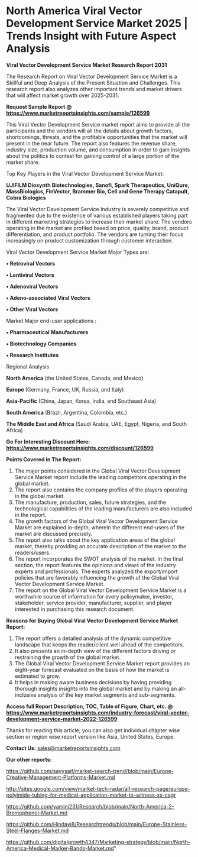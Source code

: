 # North America Viral Vector Development Service Market 2025 | Trends Insight with Future Aspect Analysis

<strong>Viral Vector Development Service Market Research Report 2031</strong>

The Research Report on Viral Vector Development Service Market is a Skillful and Deep Analysis of the Present Situation and Challenges. This research report also analyzes other important trends and market drivers that will affect market growth over 2025-2031.

<strong>Request Sample Report @ <a href=https://www.marketreportsinsights.com/sample/126599>https://www.marketreportsinsights.com/sample/126599</a></strong>

This Viral Vector Development Service market report aims to provide all the participants and the vendors will all the details about growth factors, shortcomings, threats, and the profitable opportunities that the market will present in the near future. The report also features the revenue share, industry size, production volume, and consumption in order to gain insights about the politics to contest for gaining control of a large portion of the market share.

Top Key Players in the Viral Vector Development Service Market:

<strong>UJIFILM Diosynth Biotechnologies, Sanofi, Spark Therapeutics, UniQure, MassBiologics, FinVector, Brammer Bio, Cell and Gene Therapy Catapult, Cobra Biologics</strong>

The Viral Vector Development Service Industry is severely competitive and fragmented due to the existence of various established players taking part in different marketing strategies to increase their market share. The vendors operating in the market are profiled based on price, quality, brand, product differentiation, and product portfolio. The vendors are turning their focus increasingly on product customization through customer interaction.

Viral Vector Development Service Market Major Types are:

<strong>• Retroviral Vectors

• Lentiviral Vectors

• Adenoviral Vectors

• Adeno-associated Viral Vectors

• Other Viral Vectors</strong>

Market Major end-user applications :

<strong>• Pharmaceutical Manufacturers

• Biotechnology Companies

• Research Institutes</strong>

Regional Analysis

</u><strong><b>North America</b></strong> (the United States, Canada, and Mexico)

<strong><b>Europe </b></strong>(Germany, France, UK, Russia, and Italy)

<strong><b>Asia-Pacific</b></strong> (China, Japan, Korea, India, and Southeast Asia)

<strong><b>South America</b></strong> (Brazil, Argentina, Colombia, etc.)

<strong><b>The Middle East and Africa</b></strong> (Saudi Arabia, UAE, Egypt, Nigeria, and South Africa)

<strong>Go For Interesting Discount Here: <a href=https://www.marketreportsinsights.com/discount/126599>https://www.marketreportsinsights.com/discount/126599</a></strong>

<strong>Points Covered in The Report:</strong>
<ol>
  <li>The major points considered in the Global Viral Vector Development Service Market report include the leading competitors operating in the global market.</li>
  <li>The report also contains the company profiles of the players operating in the global market.</li>
  <li>The manufacture, production, sales, future strategies, and the technological capabilities of the leading manufacturers are also included in the report.</li>
  <li>The growth factors of the Global Viral Vector Development Service Market are explained in-depth, wherein the different end-users of the market are discussed precisely.</li>
  <li>The report also talks about the key application areas of the global market, thereby providing an accurate description of the market to the readers/users.</li>
  <li>The report incorporates the SWOT analysis of the market. In the final section, the report features the opinions and views of the industry experts and professionals. The experts analyzed the export/import policies that are favorably influencing the growth of the Global Viral Vector Development Service Market.</li>
  <li>The report on the Global Viral Vector Development Service Market is a worthwhile source of information for every policymaker, investor, stakeholder, service provider, manufacturer, supplier, and player interested in purchasing this research document.</li>
</ol>
<strong>Reasons for Buying Global Viral Vector Development Service Market Report:</strong>

<ol>
  <li>The report offers a detailed analysis of the dynamic competitive landscape that keeps the reader/client well ahead of the competitors.</li>
  <li>It also presents an in-depth view of the different factors driving or restraining the growth of the global market.</li>
  <li>The Global Viral Vector Development Service Market report provides an eight-year forecast evaluated on the basis of how the market is estimated to grow.</li>
  <li>It helps in making aware business decisions by having providing thorough insights insights into the global market and by making an all-inclusive analysis of the key market segments and sub-segments.</li>
</ol>
<strong>Access full Report Description, TOC, Table of Figure, Chart, etc. @ <a href=https://www.marketreportsinsights.com/industry-forecast/viral-vector-development-service-market-2022-126599>https://www.marketreportsinsights.com/industry-forecast/viral-vector-development-service-market-2022-126599</a></strong>


Thanks for reading this article; you can also get individual chapter wise section or region wise report version like Asia, United States, Europe.

<strong>Contact Us:</strong>
sales@marketreportsinsights.com

<strong>Our other reports:</strong>

<a href=https://github.com/sayysaif/market-search-trend/blob/main/Europe-Creative-Management-Platforms-Market.md>https://github.com/sayysaif/market-search-trend/blob/main/Europe-Creative-Management-Platforms-Market.md</a>

<a href=http://sites.google.com/view/market-tech-radar/all-research-page/europe-polyimide-tubing-for-medical-application-market-to-witness-xx-cagr>http://sites.google.com/view/market-tech-radar/all-research-page/europe-polyimide-tubing-for-medical-application-market-to-witness-xx-cagr</a>

<a href=https://github.com/yamini231/Research/blob/main/North-America-2-Bromophenol-Market.md>https://github.com/yamini231/Research/blob/main/North-America-2-Bromophenol-Market.md</a>

<a href=https://github.com/Hindavi8/Researchtrends/blob/main/Europe-Stainless-Steel-Flanges-Market.md>https://github.com/Hindavi8/Researchtrends/blob/main/Europe-Stainless-Steel-Flanges-Market.md</a>

<a href=https://github.com/digitalgrowth4347/Marketing-strategy/blob/main/North-America-Medical-Marker-Bands-Market.md>https://github.com/digitalgrowth4347/Marketing-strategy/blob/main/North-America-Medical-Marker-Bands-Market.md</a>"
